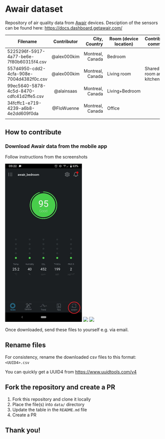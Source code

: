 # Awair dataset
Repository of air quality data from [Awair](https://www.getawair.com/) devices.
Desciption of the sensors can be found here: https://docs.dashboard.getawair.com/

| Filename                                 | Contributor |    City, Country | Room (device location) | Contributor's comments         |
| ---------------------------------------- | :---------: | ---------------: | ---------------------- | ------------------------------ |
| 5225296f-5917-4a77-be6e-7f80b60315f4.csv | @alex000kim | Montreal, Canada | Bedroom                |                                |
| 557d4950-cdd2-4cfa-908e-7004d4382f0c.csv | @alex000kim | Montreal, Canada | Living room            | Shared living room and kitchen |
| 99ec5640-5878-4c5d-8470-cdfc41d2ffe5.csv | @alainsaas  | Montreal, Canada | Living+Bedroom         |                                |
| 34fcffc1-e719-4239-a6b8-4e2dd609f0da     | @FloWuenne  | Montreal, Canada | Office                 |                                |
|                                          |             |                  |                        |                                |



## How to contribute

### Download Awair data from the mobile app

Follow instructions from the screenshots

<img src="screenshots/1.jpg?raw=true" width="250"/>

<img src="screenshots/2.jpg?raw=true" width="250"/>

<img src="screenshots/3.jpg?raw=true" width="250"/>

Once downloaded, send these files to yourself e.g. via email.



## Rename files 

For consistency, rename the downloaded csv files to this format: `<UUID4>.csv`

You can quickly get a UUID4 from https://www.uuidtools.com/v4

## Fork the repository and create a PR

1. Fork this repository and clone it locally
2. Place the file(s) into `data/` directory
3. Update the table in the `README.md` file
4. Create a PR 



## Thank you! 



